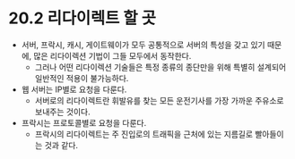 # 20.2 리다이렉트 할 곳

+ 서버, 프락시, 캐시, 게이트웨이가 모두 공통적으로 서버의 특성을 갖고 있기 때문에, 많은 리다이렉션 기법이 그들 모두에서 동작한다.
    + 그러나 어떤 리다이렉션 기술들은 특정 종류의 종단만을 위해 특별히 설계되어 일반적인 적용이 불가능하다.
+ 웹 서버는 IP별로 요청을 다룬다. 
  + 서버로의 리다이렉트란 휘발유를 찾는 모든 운전기사를 가장 가까운 주유소로 보내주는 것이다.
+ 프락시는 프로토콜별로 요청을 다룬다. 
  + 프락시의 리다이렉트는 주 진입로의 트래픽을 근처에 있는 지름길로 빨아들이는 것과 같다.